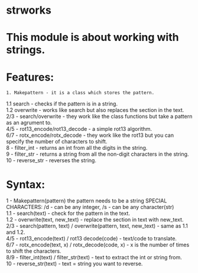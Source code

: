 # strworks
# This module is about working with strings.
# Features:
    1. Makepattern - it is a class which stores the pattern.
1.1 search - checks if the pattern is in a string.                               
1.2 overwrite - works like search but also replaces the section in the text.                         
2/3 - search/overwrite - they work like the class functions but take a pattern as an agrument to.                      
4/5 - rot13_encode/rot13_decode - a simple rot13 algorithm.                                   
6/7 - rotx_encode/rotx_decode - they work like the rot13 but you can specify the number of characters to shift.                    
8 - filter_int - returns an int from all the digits in the string.                                
9 - filter_str - returns a string from all the non-digit characters in the string.                       
10 - reverse_str - reverses the string.
# Syntax:
1 - Makepattern(pattern) the pattern needs to be a string SPECIAL CHARACTERS: /d - can be any integer, /s - can be any character(str)                   
1.1 - search(text) - check for the pattern in the text.                                                         
1.2 - overwrite(text, new_text) - replace the section in text with new_text.                                    
2/3 - search(pattern, text) / overwrite(pattern, text, new_text) - same as 1.1 and 1.2.                     
4/5 - rot13_encode(text) / rot13 decode(code) - text/code to translate.                                     
6/7 - rotx_encode(text, x) / rotx_decode(code, x) - x is the number of times to shift the characters.           
8/9 - filter_int(text) / filter_str(text) - text to extract the int or string from.                
10 - reverse_str(text) - text = string you want to reverse.                                
